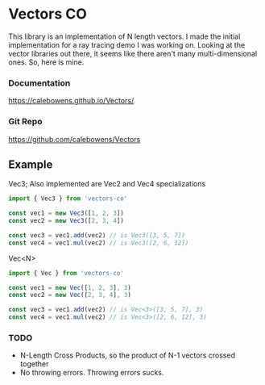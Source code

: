 # Vectors CO

This library is an implementation of N length vectors. I made the initial implementation for a ray tracing demo I was working on. Looking at the vector libraries out there, it seems like there aren't many multi-dimensional ones. So, here is mine.

### Documentation

https://calebowens.github.io/Vectors/

### Git Repo

https://github.com/calebowens/Vectors

## Example

Vec3; Also implemented are Vec2 and Vec4 specializations

```ts
import { Vec3 } from 'vectors-co'

const vec1 = new Vec3([1, 2, 3])
const vec2 = new Vec3([2, 3, 4])

const vec3 = vec1.add(vec2) // is Vec3([3, 5, 7])
const vec4 = vec1.mul(vec2) // is Vec3([2, 6, 12])
```

Vec\<N\>

```ts
import { Vec } from 'vectors-co'

const vec1 = new Vec([1, 2, 3], 3)
const vec2 = new Vec([2, 3, 4], 3)

const vec3 = vec1.add(vec2) // is Vec<3>([3, 5, 7], 3)
const vec4 = vec1.mul(vec2) // is Vec<3>([2, 6, 12], 3)
```

### TODO

- N-Length Cross Products, so the product of N-1 vectors crossed together
- No throwing errors. Throwing errors sucks.